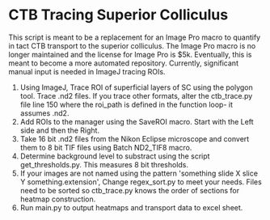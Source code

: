 # CTB Tracing Superior Colliculus
This script is meant to be a replacement for an Image Pro macro to quantify in tact CTB transport to the superior colliculus. The Image Pro macro is no longer maintained and the license for Image Pro is $5k.
Eventually, this is meant to become a more automated repository. Currently, significant manual input is needed in ImageJ tracing ROIs. 

1. Using ImageJ, Trace ROI of superficial layers of SC using the polygon tool. Trace .nd2 files. If you trace other formats, alter the ctb_trace.py file line 150 where the roi_path is defined in the function loop- it assumes .nd2. 
2. Add ROIs to the manager using the SaveROI macro. Start with the Left side and then the Right.
3. Take 16 bit .nd2 files from the Nikon Eclipse microscope and convert them to 8 bit TIF files using Batch ND2_TIF8 macro.
4. Determine background level to substract using the script get_thresholds.py. This measures 8 bit thresholds. 
5. If your images are not named using the pattern 'something slide X slice Y something.extension', Change regex_sort.py to meet your needs. Files need to be sorted so ctb_trace.py knows the order of sections for heatmap construction. 
6. Run main.py to output heatmaps and transport data to excel sheet. 
